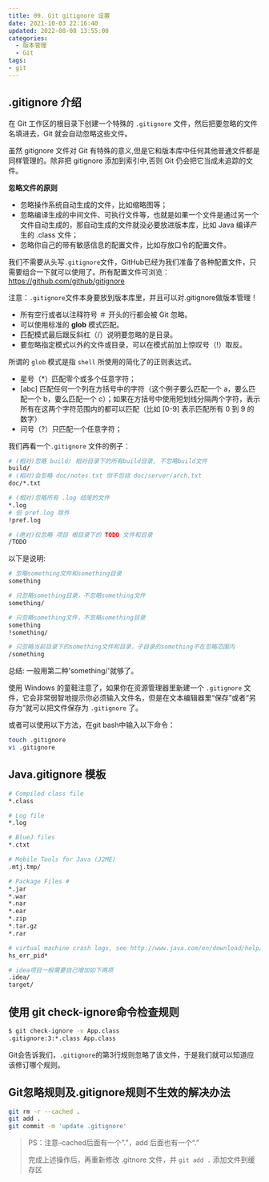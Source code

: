 ```yaml
---
title: 09. Git gitignore 设置
date: 2021-10-03 22:16:40
updated: 2022-08-08 13:55:00
categories:
  - 版本管理
  - Git
tags:
- git
---
```


## .gitignore 介绍

在 Git 工作区的根目录下创建一个特殊的 `.gitignore` 文件，然后把要忽略的文件名填进去，Git 就会自动忽略这些文件。

虽然 gitignore 文件对 Git 有特殊的意义,但是它和版本库中任何其他普通文件都是同样管理的。除非把 gitignore 添加到索引中,否则 Git 仍会把它当成未追踪的文件。

**忽略文件的原则**

* 忽略操作系统自动生成的文件，比如缩略图等；
* 忽略编译生成的中间文件、可执行文件等，也就是如果一个文件是通过另一个文件自动生成的，那自动生成的文件就没必要放进版本库，比如 Java 编译产生的 .class 文件；
* 忽略你自己的带有敏感信息的配置文件，比如存放口令的配置文件。

我们不需要从头写`.gitignore`文件，GitHub已经为我们准备了各种配置文件，只需要组合一下就可以使用了。所有配置文件可浏览：<https://github.com/github/gitignore>

注意：`.gitignore`文件本身要放到版本库里，并且可以对.gitignore做版本管理！

* 所有空行或者以注释符号 ＃ 开头的行都会被 Git 忽略。
* 可以使用标准的 **glob** 模式匹配。
* 匹配模式最后跟反斜杠（/）说明要忽略的是目录。
* 要忽略指定模式以外的文件或目录，可以在模式前加上惊叹号（!）取反。

所谓的 `glob` 模式是指 `shell` 所使用的简化了的正则表达式。

<!-- more -->

* 星号（*）匹配零个或多个任意字符；
* [abc] 匹配任何一个列在方括号中的字符（这个例子要么匹配一个 a，要么匹配一个 b，要么匹配一个 c）；如果在方括号中使用短划线分隔两个字符，表示所有在这两个字符范围内的都可以匹配（比如 [0-9] 表示匹配所有 0 到 9 的数字）
* 问号（?）只匹配一个任意字符；

我们再看一个` .gitignore ` 文件的例子：

```sh
# (相对)忽略 build/ 相对目录下的所有build目录, 不忽略build文件
build/
# (相对)会忽略 doc/notes.txt 但不包括 doc/server/arch.txt
doc/*.txt

# (相对)忽略所有 .log 结尾的文件
*.log
# 但 pref.log 除外
!pref.log

# (绝对)仅忽略 项目 根目录下的 TODO 文件和目录
/TODO
```

以下是说明:

```sh
# 忽略something文件和something目录
something

# 只忽略something目录，不忽略something文件
something/

# 只忽略something文件，不忽略something目录
something
!something/

# 只忽略当前目录下的something文件和目录，子目录的something不在忽略范围内
/something
```

总结: 一般用第二种'something/'就够了。

使用 Windows 的童鞋注意了，如果你在资源管理器里新建一个 `.gitignore` 文件，它会非常弱智地提示你必须输入文件名，但是在文本编辑器里“保存”或者“另存为”就可以把文件保存为 `.gitignore` 了。

或者可以使用以下方法，在git bash中输入以下命令：

```sh
touch .gitignore
vi .gitignore
```

## Java.gitignore 模板

```bash
# Compiled class file
*.class

# Log file
*.log

# BlueJ files
*.ctxt

# Mobile Tools for Java (J2ME)
.mtj.tmp/

# Package Files #
*.jar
*.war
*.nar
*.ear
*.zip
*.tar.gz
*.rar

# virtual machine crash logs, see http://www.java.com/en/download/help/error_hotspot.xml
hs_err_pid*

# idea项目一般需要自己增加如下两项
.idea/
target/
```

## 使用 git check-ignore命令检查规则

```sh
$ git check-ignore -v App.class
.gitignore:3:*.class App.class
```

Git会告诉我们，`.gitignore`的第3行规则忽略了该文件，于是我们就可以知道应该修订哪个规则。

## Git忽略规则及.gitignore规则不生效的解决办法

```sh
git rm -r --cached .
git add .
git commit -m 'update .gitignore'
```

> PS：注意–cached后面有一个”.”，add 后面也有一个“.”
>
> 完成上述操作后，再重新修改 .gitnore 文件，并 `git add .` 添加文件到缓存区
